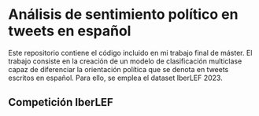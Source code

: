 # Análisis de sentimiento político en tweets en español

Este repositorio contiene el código incluido en mi trabajo final de máster. El trabajo consiste en la creación de un modelo de clasificación multiclase capaz de diferenciar la orientación política que se denota en tweets escritos en español. Para ello, se emplea el dataset IberLEF 2023. 


## Competición IberLEF 
